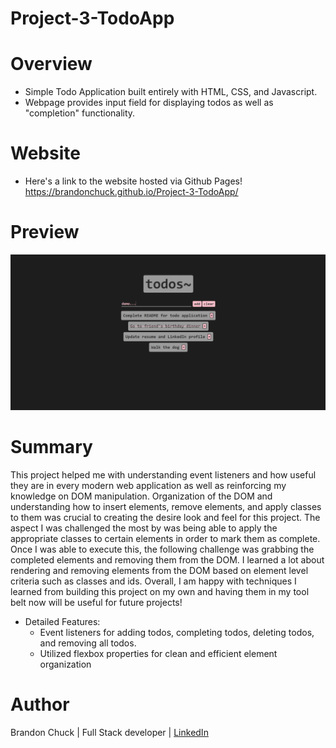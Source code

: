 # Project-3-TodoApp

# Overview
- Simple Todo Application built entirely with HTML, CSS, and Javascript.
- Webpage provides input field for displaying todos as well as "completion" functionality.

# Website
- Here's a link to the website hosted via Github Pages! https://brandonchuck.github.io/Project-3-TodoApp/

# Preview

![Website Preview](todo-application-webpage.png)

# Summary
This project helped me with understanding event listeners and how useful they are in every modern web application as well as reinforcing my knowledge on DOM manipulation. Organization of the DOM and understanding how to insert elements, remove elements, and apply classes to them was crucial to creating the desire look and feel for this project. The aspect I was challenged the most by was being able to apply the appropriate classes to certain elements in order to mark them as complete. Once I was able to execute this, the following challenge was grabbing the completed elements and removing them from the DOM. I learned a lot about rendering and removing elements from the DOM based on element level criteria such as classes and ids. Overall, I am happy with techniques I learned from building this project on my own and having them in my tool belt now will be useful for future projects!

- Detailed Features:
  - Event listeners for adding todos, completing todos, deleting todos, and removing all todos.
  - Utilized flexbox properties for clean and efficient element organization

# Author
Brandon Chuck | Full Stack developer | [LinkedIn](https://www.linkedin.com/in/brandonchuck/)
